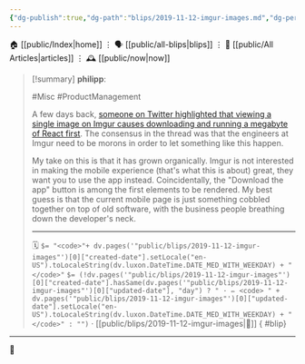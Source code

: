 ```yaml
---
{"dg-publish":true,"dg-path":"blips/2019-11-12-imgur-images.md","dg-permalink":"2019/11/12/imgur-images/","permalink":"/2019/11/12/imgur-images/","title":"philipp @ 2019-11-12"}
---
```



<div class="transclusion internal-embed is-loaded"><div class="markdown-embed">




🏠 [[public/Index\|home]]  ⋮ 🗣️ [[public/all-blips\|blips]] ⋮  📝 [[public/All Articles\|articles]]  ⋮ 🕰️ [[public/now\|now]]


</div></div>


> [!summary] **philipp**:
>
> #Misc #ProductManagement
>
> A few days back, [someone on Twitter highlighted that viewing a single image on
> Imgur causes downloading and running a megabyte of React
> first](https://twitter.com/csswizardry/status/1185604806901207045). The
> consensus in the thread was that the engineers at Imgur need to be morons in
> order to let something like this happen.
>
> My take on this is that it has grown organically. Imgur is not interested in
> making the mobile experience (that's what this is about) great, they want you to
> use the app instead. Coincidentally, the "Download the app" button is among the
> first elements to be rendered. My best guess is that the current mobile page is
> just something cobbled together on top of old software, with the business people
> breathing down the developer's neck.
> - - -
>
> 🗓️ `$= "<code>"+ dv.pages('"public/blips/2019-11-12-imgur-images"')[0]["created-date"].setLocale("en-US").toLocaleString(dv.luxon.DateTime.DATE_MED_WITH_WEEKDAY) + "</code>"` `$= (!dv.pages('"public/blips/2019-11-12-imgur-images"')[0]["created-date"].hasSame(dv.pages('"public/blips/2019-11-12-imgur-images"')[0]["updated-date"], "day") ? " · ✏️ <code> " + dv.pages('"public/blips/2019-11-12-imgur-images"')[0]["updated-date"].setLocale("en-US").toLocaleString(dv.luxon.DateTime.DATE_MED_WITH_WEEKDAY) + "</code>" : "")`  · [[public/blips/2019-11-12-imgur-images\|🔗]]
{ #blip}


- - -

 👾
